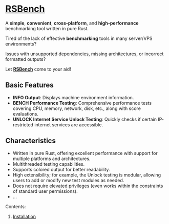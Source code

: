 # [RSBench](https://github.com/rsbench/rsbench)

A **simple**, **convenient**, **cross-platform**, and **high-performance** benchmarking tool written in pure Rust.

Tired of the lack of effective **benchmarking** tools in many server/VPS environments?

Issues with unsupported dependencies, missing architectures, or incorrect formatted outputs?

Let **[RSBench](https://github.com/rsbench/rsbench)** come to your aid!

## Basic Features
- **INFO Output**: Displays machine environment information.
- **BENCH Performance Testing**: Comprehensive performance tests covering CPU, memory, network, disk, etc., along with score evaluations.
- **UNLOCK Internet Service Unlock Testing**: Quickly checks if certain IP-restricted internet services are accessible.

## Characteristics
- Written in pure Rust, offering excellent performance with support for multiple platforms and architectures.
- Multithreaded testing capabilities.
- Supports colored output for better readability.
- High extensibility; for example, the Unlock testing is modular, allowing users to add or modify new test modules as needed.
- Does not require elevated privileges (even works within the constraints of standard user permissions).
- ...

Contents:

1. [Installation](install.en.md)
